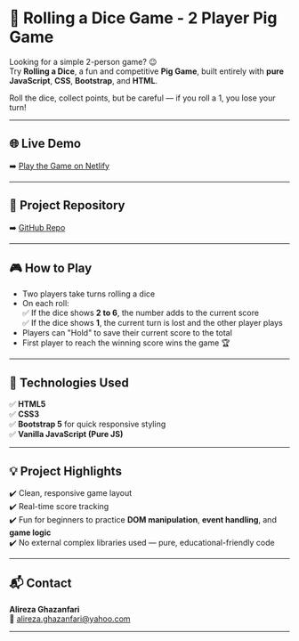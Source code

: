 # 🎲 Rolling a Dice Game - 2 Player Pig Game

Looking for a simple 2-person game? 😉  
Try **Rolling a Dice**, a fun and competitive **Pig Game**, built entirely with **pure JavaScript**, **CSS**, **Bootstrap**, and **HTML**.

Roll the dice, collect points, but be careful — if you roll a 1, you lose your turn!

---

## 🌐 Live Demo

➡️ [Play the Game on Netlify](https://roll-a-dice-play.netlify.app/)

---

## 📁 Project Repository

➡️ [GitHub Repo](https://github.com/Alireza-Ghazanfari-0/Rolling-a-Dice-Game-)

---

## 🎮 How to Play

- Two players take turns rolling a dice  
- On each roll:  
  ✅ If the dice shows **2 to 6**, the number adds to the current score  
  ✅ If the dice shows **1**, the current turn is lost and the other player plays  
- Players can "Hold" to save their current score to the total  
- First player to reach the winning score wins the game 🏆  

---

## 🚀 Technologies Used

✅ **HTML5**  
✅ **CSS3**  
✅ **Bootstrap 5** for quick responsive styling  
✅ **Vanilla JavaScript (Pure JS)**  

---

## 💡 Project Highlights

✔️ Clean, responsive game layout  
✔️ Real-time score tracking  
✔️ Fun for beginners to practice **DOM manipulation**, **event handling**, and **game logic**  
✔️ No external complex libraries used — pure, educational-friendly code  

---

## 📬 Contact

**Alireza Ghazanfari**  
📧 [alireza.ghazanfari@yahoo.com](mailto:alireza.ghazanfari@yahoo.com)  

---

